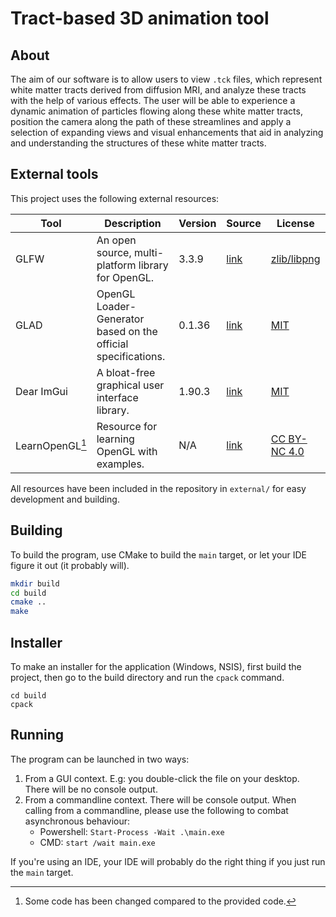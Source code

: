 # Tract-based 3D animation tool

## About

The aim of our software is to allow users to view `.tck` files, which represent white matter tracts
derived from diffusion MRI, and analyze these tracts with the help of various effects.
The user will be able to experience a dynamic animation of particles flowing along these white matter
tracts, position the camera along the path of these streamlines and apply a selection of expanding views and
visual enhancements that aid in analyzing and understanding the structures of these white matter tracts.

## External tools

This project uses the following external resources:

| Tool            | Description                                                   | Version | Source                                   | License                                                                  |
|-----------------|---------------------------------------------------------------|---------|------------------------------------------|--------------------------------------------------------------------------|
| GLFW            | An open source, multi-platform library for OpenGL.            | 3.3.9   | [link](https://www.glfw.org/)            | [zlib/libpng](https://www.glfw.org/license.html)                         |
| GLAD            | OpenGL Loader-Generator based on the official specifications. | 0.1.36  | [link](https://glad.dav1d.de/)           | [MIT](https://github.com/Dav1dde/glad?tab=License-1-ov-file#readme)      |
| Dear ImGui      | A bloat-free graphical user interface library.                | 1.90.3  | [link](https://github.com/ocornut/imgui) | [MIT](https://github.com/ocornut/imgui?tab=MIT-1-ov-file#readme)         |
| LearnOpenGL[^1] | Resource for learning OpenGL with examples.                   | N/A     | [link](https://learnopengl.com/)         | [CC BY-NC 4.0](https://creativecommons.org/licenses/by-nc/4.0/legalcode) |

[^1]: Some code has been changed compared to the provided code.

All resources have been included in the repository in `external/` for easy development and building.

## Building

To build the program, use CMake to build the `main` target, or let your IDE figure it out (it probably will).

```bash
mkdir build
cd build
cmake ..
make
```

## Installer

To make an installer for the application (Windows, NSIS), first build the project, then go to the build directory and
run the `cpack` command.

```
cd build
cpack
```

## Running

The program can be launched in two ways:

1. From a GUI context. E.g: you double-click the file on your desktop. There will be no console output.
2. From a commandline context. There will be console output. When calling from a commandline, please use the following
   to combat asynchronous behaviour:
    - Powershell: `Start-Process -Wait .\main.exe`
    - CMD: `start /wait main.exe`

If you're using an IDE, your IDE will probably do the right thing if you just run the `main` target.
